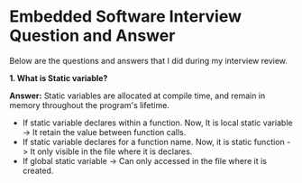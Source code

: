 # Embedded Software Interview Question and Answer
Below are the questions and answers that I did during my interview review.

**1. What is Static variable?**

**Answer:** Static variables are allocated at compile time, and remain in memory throughout the program's lifetime. 
- If static variable declares within a function. Now, It is local static variable -> It retain the value between function calls.
- If static variable declares for a function name. Now, it is static function -> It only visible in the file where it is declares.
- If global static variable -> Can only accessed in the file where it is created.
